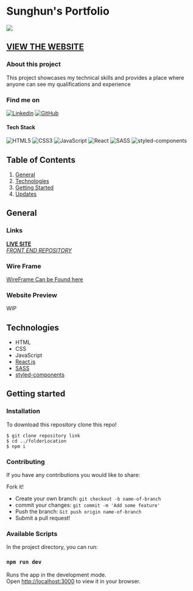 # Sunghun's Portfolio
![](https://img.shields.io/badge/Version-1.0.0-blue)

## [VIEW THE WEBSITE](sunghunp.netlify.app)

### About this project
This project showcases my technical skills and provides a place where anyone can see my qualifications and experience

### Find me on
[![Linkedin](https://img.shields.io/badge/LinkedIn-0077B5?style=for-the-badge&logo=linkedin&logoColor=white)](https://www.linkedin.com/in/sunghunp/) [![GitHub](https://img.shields.io/badge/GitHub-100000?style=for-the-badge&logo=github&logoColor=white)](https://github.com/SunghunP)

#### Tech Stack
![HTML5](https://img.shields.io/badge/HTML5-E34F26?style=for-the-badge&logo=html5&logoColor=white) ![CSS3](https://img.shields.io/badge/CSS3-1572B6?style=for-the-badge&logo=css3&logoColor=white) ![JavaScript](https://img.shields.io/badge/JavaScript-323330?style=for-the-badge&logo=javascript&logoColor=F7DF1E) ![React](https://img.shields.io/badge/React-20232A?style=for-the-badge&logo=react&logoColor=61DAFB) ![SASS](https://img.shields.io/badge/Sass-CC6699?style=for-the-badge&logo=sass&logoColor=white) ![styled-components](https://img.shields.io/badge/styled--components-DB7093?style=for-the-badge&logo=styled-components&logoColor=white)

## Table of Contents
1. [General](#general)
3. [Technologies](#technologies)
4. [Getting Started](#getting-started)
5. [Updates](#updates)

## General
### Links
**[LIVE SITE](sunghunp.netlify.app)** <br>
_[FRONT END REPOSITORY](https://github.com/SunghunP/front-sung-portfolio)_ <br>

### Wire Frame
[WireFrame Can be Found here](https://www.figma.com/file/MmMHD0vVV1Y4I4tCBL95uc/Untitled?node-id=0%3A1&t=as9BsFVniq1BSbyu-1)

### Website Preview
WIP

## Technologies
- HTML
- CSS
- JavaScript
- [React.js](https://reactjs.org/)
- [SASS](https://sass-lang.com/)
- [styled-components](https://styled-components.com/)

## Getting started
### Installation
To download this repository clone this repo!

``` 
$ git clone repository link
$ cd ../folderLocation
$ npm i
```

### Contributing
If you have any contributions you would like to share:

Fork it!
- Create your own branch: `git checkout -b name-of-branch`
- commit your changes: `git commit -m 'Add some feature'`
- Push the branch: `Git push origin name-of-branch`
- Submit a pull request!

### Available Scripts
In the project directory, you can run:

### `npm run dev`
Runs the app in the development mode.\
Open [http://localhost:3000](http://localhost:3000) to view it in your browser.